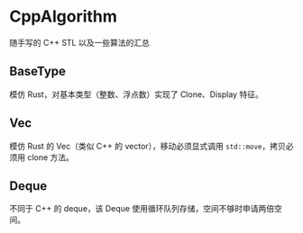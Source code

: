 # CppAlgorithm

随手写的 C++ STL 以及一些算法的汇总

## BaseType

模仿 Rust，对基本类型（整数、浮点数）实现了 Clone、Display 特征。

## Vec

模仿 Rust 的 Vec（类似 C++ 的 vector），移动必须显式调用 `std::move`，拷贝必须用 clone 方法。

## Deque

不同于 C++ 的 deque，该 Deque 使用循环队列存储，空间不够时申请两倍空间。
